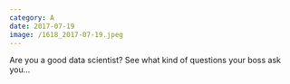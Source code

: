 ```yaml
--- 
category: A 
date: 2017-07-19 
image: /1618_2017-07-19.jpeg 
--- 
```


Are you a good data scientist? See what kind of questions your boss ask you...